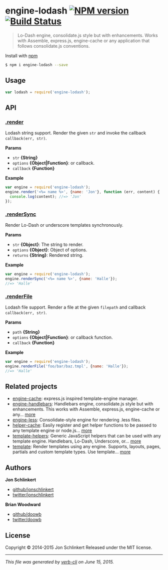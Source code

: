 # engine-lodash [![NPM version](https://badge.fury.io/js/engine-lodash.svg)](http://badge.fury.io/js/engine-lodash)  [![Build Status](https://travis-ci.org/jonschlinkert/engine-lodash.svg)](https://travis-ci.org/jonschlinkert/engine-lodash)

> Lo-Dash engine, consolidate.js style but with enhancements. Works with Assemble, express.js, engine-cache or any application that follows consolidate.js conventions.

Install with [npm](https://www.npmjs.com/)

```sh
$ npm i engine-lodash --save
```

## Usage

```js
var lodash = require('engine-lodash');
```

## API

### [.render](index.js#L52)

Lodash string support. Render the given `str` and invoke the callback `callback(err, str)`.

**Params**

* `str` **{String}**
* `options` **{Object|Function}**: or callback.
* `callback` **{Function}**

**Example**

```js
var engine = require('engine-lodash');
engine.render('<%= name %>', {name: 'Jon'}, function (err, content) {
  console.log(content); //=> 'Jon'
});
```

### [.renderSync](index.js#L137)

Render Lo-Dash or underscore templates synchronously.

**Params**

* `str` **{Object}**: The string to render.
* `options` **{Object}**: Object of options.
* `returns` **{String}**: Rendered string.

**Example**

```js
var engine = require('engine-lodash');
engine.renderSync('<%= name %>', {name: 'Halle'});
//=> 'Halle'
```

### [.renderFile](index.js#L168)

Lodash file support. Render a file at the given `filepath` and callback `callback(err, str)`.

**Params**

* `path` **{String}**
* `options` **{Object|Function}**: or callback function.
* `callback` **{Function}**

**Example**

```js
var engine = require('engine-lodash');
engine.renderFile('foo/bar/baz.tmpl', {name: 'Halle'});
//=> 'Halle'
```

## Related projects

* [engine-cache](https://github.com/jonschlinkert/engine-cache): express.js inspired template-engine manager.
* [engine-handlebars](https://github.com/jonschlinkert/engine-handlebars): Handlebars engine, consolidate.js style but with enhancements. This works with Assemble, express.js, engine-cache or any… [more](https://github.com/jonschlinkert/engine-handlebars)
* [engine-less](https://github.com/jonschlinkert/engine-less): Consolidate-style engine for rendering .less files.
* [helper-cache](https://github.com/jonschlinkert/helper-cache): Easily register and get helper functions to be passed to any template engine or node.js… [more](https://github.com/jonschlinkert/helper-cache)
* [template-helpers](https://github.com/jonschlinkert/template-helpers): Generic JavaScript helpers that can be used with any template engine. Handlebars, Lo-Dash, Underscore, or… [more](https://github.com/jonschlinkert/template-helpers)
* [template](https://github.com/jonschlinkert/template): Render templates using any engine. Supports, layouts, pages, partials and custom template types. Use template… [more](https://github.com/jonschlinkert/template)

## Authors

**Jon Schlinkert**

+ [github/jonschlinkert](https://github.com/jonschlinkert)
+ [twitter/jonschlinkert](http://twitter.com/jonschlinkert)

**Brian Woodward**

* [github/doowb](https://github.com/doowb)
* [twitter/doowb](http://twitter.com/doowb)

## License

Copyright © 2014-2015 Jon Schlinkert
Released under the MIT license.

***

_This file was generated by [verb-cli](https://github.com/assemble/verb-cli) on June 15, 2015._
